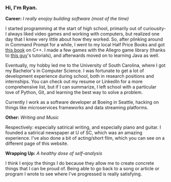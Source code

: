 ### Hi, I'm Ryan.

**Career:** *I really enojoy building software (most of the time)* 

I started programming at the start of high school, primarily out of curiousity- I always liked video games and working with computers, but realized one day that I knew very little about how they worked. So, after plinking around in Command Prompt for a while, I went to my local Half Price Books and got [this book](https://www.amazon.com/Without-Fear-Beginners-Guide-Makes/dp/0134314301) on C++. I made a few games with the Allegro game library (thanks to [this guy](https://twitter.com/mikegeig?lang=en)'s tutorials), and afterwards moved on to learning Java as well.

Eventually, my hobby led me to the University of South Carolina, where I got my Bachelor's in Computer Science. I was fortunate to get a lot of development experience during school, both in research positions and internships. You can check out my resume or LinkedIn for a more comprehensive list, but if I can summarize, I left school with a particular love of Python, Git, and learning the best way to solve a problem.

Currently I work as a software developer at Boeing in Seattle, hacking on things like microservices frameworks and data streaming platforms.

**Other:** *Writing and Music*

Respectively: especially satirical writing, and especially piano and guitar. I founded a satirical newspaper at U of SC, which was an amazing experience. I've also done a bit of acting/short film, which you can see on a different page of this website.

**Wrapping Up:** *A healthy dose of self-analysis*

I think I enjoy the things I do because they allow me to create concrete things that I can be proud of. Being able to go back to a song or article or program I wrote to see where I've progressed is really satisfying.
